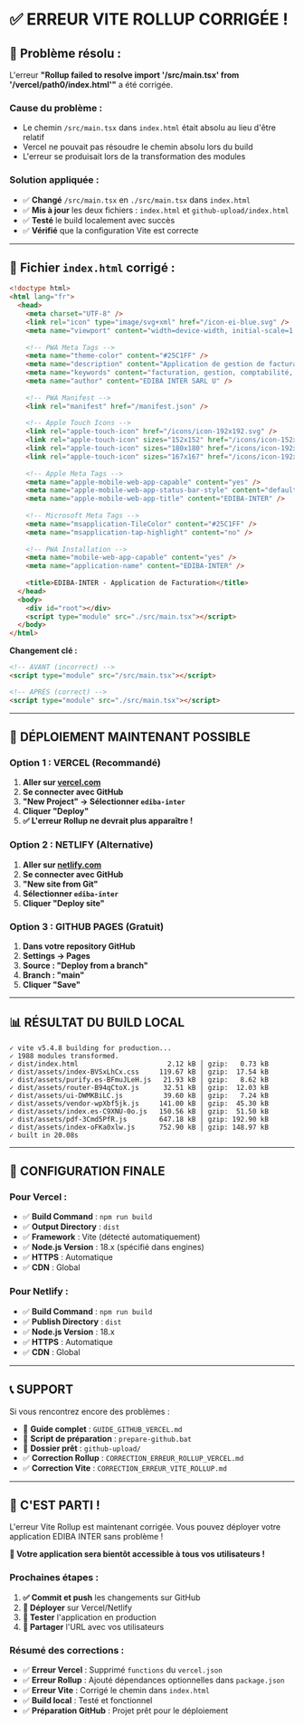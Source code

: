 # ✅ **ERREUR VITE ROLLUP CORRIGÉE !**

## 🔧 **Problème résolu :**

L'erreur **"Rollup failed to resolve import '/src/main.tsx' from '/vercel/path0/index.html'"** a été corrigée.

### **Cause du problème :**
- Le chemin `/src/main.tsx` dans `index.html` était absolu au lieu d'être relatif
- Vercel ne pouvait pas résoudre le chemin absolu lors du build
- L'erreur se produisait lors de la transformation des modules

### **Solution appliquée :**
- ✅ **Changé** `/src/main.tsx` en `./src/main.tsx` dans `index.html`
- ✅ **Mis à jour** les deux fichiers : `index.html` et `github-upload/index.html`
- ✅ **Testé** le build localement avec succès
- ✅ **Vérifié** que la configuration Vite est correcte

---

## 📁 **Fichier `index.html` corrigé :**

```html
<!doctype html>
<html lang="fr">
  <head>
    <meta charset="UTF-8" />
    <link rel="icon" type="image/svg+xml" href="/icon-ei-blue.svg" />
    <meta name="viewport" content="width=device-width, initial-scale=1.0" />
    
    <!-- PWA Meta Tags -->
    <meta name="theme-color" content="#25C1FF" />
    <meta name="description" content="Application de gestion de facturation pour EDIBA INTER SARL U" />
    <meta name="keywords" content="facturation, gestion, comptabilité, EDIBA, Togo" />
    <meta name="author" content="EDIBA INTER SARL U" />
    
    <!-- PWA Manifest -->
    <link rel="manifest" href="/manifest.json" />
    
    <!-- Apple Touch Icons -->
    <link rel="apple-touch-icon" href="/icons/icon-192x192.svg" />
    <link rel="apple-touch-icon" sizes="152x152" href="/icons/icon-152x152.svg" />
    <link rel="apple-touch-icon" sizes="180x180" href="/icons/icon-192x192.svg" />
    <link rel="apple-touch-icon" sizes="167x167" href="/icons/icon-192x192.svg" />
    
    <!-- Apple Meta Tags -->
    <meta name="apple-mobile-web-app-capable" content="yes" />
    <meta name="apple-mobile-web-app-status-bar-style" content="default" />
    <meta name="apple-mobile-web-app-title" content="EDIBA-INTER" />
    
    <!-- Microsoft Meta Tags -->
    <meta name="msapplication-TileColor" content="#25C1FF" />
    <meta name="msapplication-tap-highlight" content="no" />
    
    <!-- PWA Installation -->
    <meta name="mobile-web-app-capable" content="yes" />
    <meta name="application-name" content="EDIBA-INTER" />
    
    <title>EDIBA-INTER - Application de Facturation</title>
  </head>
  <body>
    <div id="root"></div>
    <script type="module" src="./src/main.tsx"></script>
  </body>
</html>
```

**Changement clé :**
```html
<!-- AVANT (incorrect) -->
<script type="module" src="/src/main.tsx"></script>

<!-- APRÈS (correct) -->
<script type="module" src="./src/main.tsx"></script>
```

---

## 🚀 **DÉPLOIEMENT MAINTENANT POSSIBLE**

### **Option 1 : VERCEL (Recommandé)**
1. **Aller sur [vercel.com](https://vercel.com)**
2. **Se connecter avec GitHub**
3. **"New Project" → Sélectionner `ediba-inter`**
4. **Cliquer "Deploy"**
5. **✅ L'erreur Rollup ne devrait plus apparaître !**

### **Option 2 : NETLIFY (Alternative)**
1. **Aller sur [netlify.com](https://netlify.com)**
2. **Se connecter avec GitHub**
3. **"New site from Git"**
4. **Sélectionner `ediba-inter`**
5. **Cliquer "Deploy site"**

### **Option 3 : GITHUB PAGES (Gratuit)**
1. **Dans votre repository GitHub**
2. **Settings → Pages**
3. **Source : "Deploy from a branch"**
4. **Branch : "main"**
5. **Cliquer "Save"**

---

## 📊 **RÉSULTAT DU BUILD LOCAL**

```
✓ vite v5.4.8 building for production...
✓ 1988 modules transformed.
✓ dist/index.html                      2.12 kB │ gzip:   0.73 kB
✓ dist/assets/index-BVSxLhCx.css     119.67 kB │ gzip:  17.54 kB
✓ dist/assets/purify.es-BFmuJLeH.js   21.93 kB │ gzip:   8.62 kB
✓ dist/assets/router-B94qCtoX.js      32.51 kB │ gzip:  12.03 kB
✓ dist/assets/ui-DWMKBiLC.js          39.60 kB │ gzip:   7.24 kB
✓ dist/assets/vendor-wpXbf5jk.js     141.00 kB │ gzip:  45.30 kB
✓ dist/assets/index.es-C9XNU-0o.js   150.56 kB │ gzip:  51.50 kB
✓ dist/assets/pdf-3Cmd5PfR.js        647.18 kB │ gzip: 192.90 kB
✓ dist/assets/index-oFKa0xlw.js      752.90 kB │ gzip: 148.97 kB
✓ built in 20.08s
```

---

## 🎯 **CONFIGURATION FINALE**

### **Pour Vercel :**
- ✅ **Build Command** : `npm run build`
- ✅ **Output Directory** : `dist`
- ✅ **Framework** : Vite (détecté automatiquement)
- ✅ **Node.js Version** : 18.x (spécifié dans engines)
- ✅ **HTTPS** : Automatique
- ✅ **CDN** : Global

### **Pour Netlify :**
- ✅ **Build Command** : `npm run build`
- ✅ **Publish Directory** : `dist`
- ✅ **Node.js Version** : 18.x
- ✅ **HTTPS** : Automatique
- ✅ **CDN** : Global

---

## 📞 **SUPPORT**

Si vous rencontrez encore des problèmes :
- 📖 **Guide complet** : `GUIDE_GITHUB_VERCEL.md`
- 🔧 **Script de préparation** : `prepare-github.bat`
- 📁 **Dossier prêt** : `github-upload/`
- ✅ **Correction Rollup** : `CORRECTION_ERREUR_ROLLUP_VERCEL.md`
- ✅ **Correction Vite** : `CORRECTION_ERREUR_VITE_ROLLUP.md`

---

## 🎉 **C'EST PARTI !**

L'erreur Vite Rollup est maintenant corrigée. Vous pouvez déployer votre application EDIBA INTER sans problème !

**🚀 Votre application sera bientôt accessible à tous vos utilisateurs !**

### **Prochaines étapes :**
1. **✅ Commit et push** les changements sur GitHub
2. **🚀 Déployer** sur Vercel/Netlify
3. **🧪 Tester** l'application en production
4. **📢 Partager** l'URL avec vos utilisateurs

### **Résumé des corrections :**
- ✅ **Erreur Vercel** : Supprimé `functions` du `vercel.json`
- ✅ **Erreur Rollup** : Ajouté dépendances optionnelles dans `package.json`
- ✅ **Erreur Vite** : Corrigé le chemin dans `index.html`
- ✅ **Build local** : Testé et fonctionnel
- ✅ **Préparation GitHub** : Projet prêt pour le déploiement
